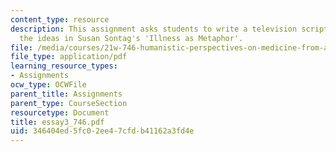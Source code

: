 ```yaml
---
content_type: resource
description: This assignment asks students to write a television script which explores
  the ideas in Susan Sontag's 'Illness as Metaphor'.
file: /media/courses/21w-746-humanistic-perspectives-on-medicine-from-ancient-greece-to-modern-america-spring-2005/346404ed5fc02ee47cfdb41162a3fd4e_essay3_746.pdf
file_type: application/pdf
learning_resource_types:
- Assignments
ocw_type: OCWFile
parent_title: Assignments
parent_type: CourseSection
resourcetype: Document
title: essay3_746.pdf
uid: 346404ed-5fc0-2ee4-7cfd-b41162a3fd4e
---
```

